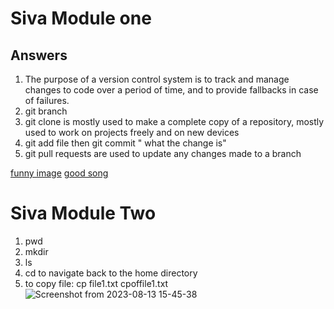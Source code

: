# Siva Module one 
## Answers
1. The purpose of a version control system is to track and manage changes to code over a period of time, and to provide fallbacks in case of failures.
2. git branch <branch-name>
3. git clone is mostly used to make a complete copy of a repository, mostly used to work on projects freely and on new devices
4. git add file <file-name> then git commit " what the change is" 
5. git pull requests are  used to update any changes made to a branch




[funny image](https://www.google.com/imgres?imgurl=https%3A%2F%2Fthumbs.dreamstime.com%2Fb%2Falpaca-funny-hair-stands-out-blue-sky-background-detailed-headshot-which-allows-you-to-clearly-54343701.jpg&tbnid=fF91RZt9DZGe9M&vet=12ahUKEwjYqIXlxNWAAxXmKt4AHQUiD3sQMygDegUIARDXAQ..i&imgrefurl=https%3A%2F%2Fwww.dreamstime.com%2Fphotos-images%2Ffunny.html&docid=f2twI4GHHmeRqM&w=800&h=808&q=funny%20images&ved=2ahUKEwjYqIXlxNWAAxXmKt4AHQUiD3sQMygDegUIARDXAQ)
[good song](https://www.youtube.com/watch?v=riwePTnk-Zk&ab_channel=RHINO)




# Siva Module Two
1. pwd
2. mkdir <directory name>
3. ls 
4. cd to navigate back to the home directory 
5. to copy file: cp file1.txt cpoffile1.txt
![Screenshot from 2023-08-13 15-45-38](https://github.com/jaideep-siva/Siva_training_modules/assets/112749838/342d6d7f-631f-4629-9842-4d6bdeb766b2)



